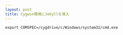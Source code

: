 ```yaml
---
layout: post
title: Cygwin環境にJekyllを導入
---
```




    export COMSPEC=/cygdrive/c/Windows/system32/cmd.exe
